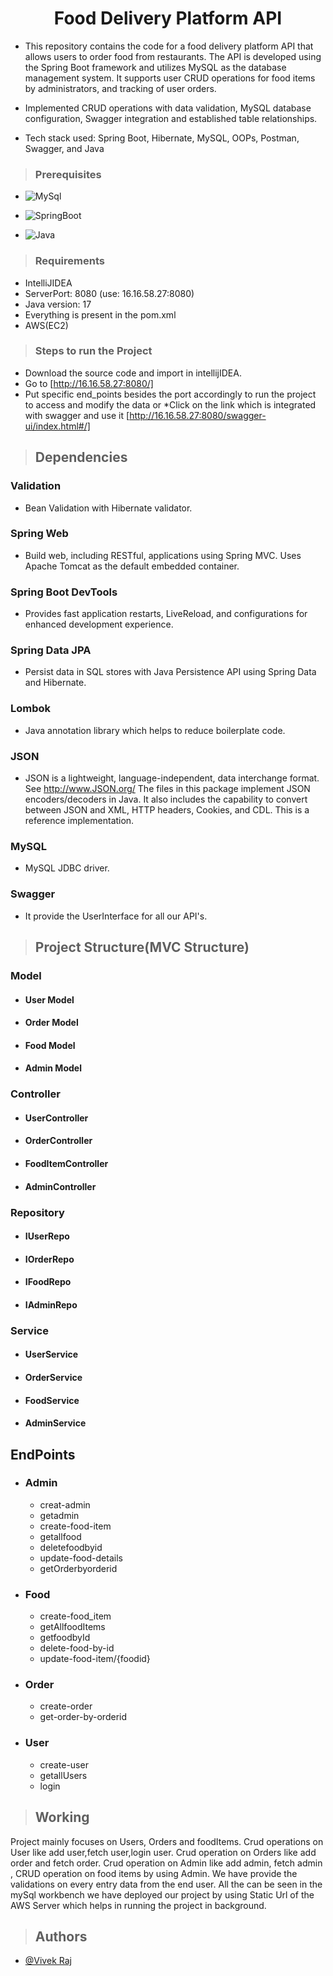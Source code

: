 <h1 align="center"> 
Food Delivery Platform API</h1>

* This repository contains the code for a food delivery platform API that allows users to order food from restaurants. The API is 
  developed using the Spring Boot framework and utilizes MySQL as the database management system. It supports user CRUD operations for 
  food items by administrators, and tracking of user orders.

* Implemented CRUD operations with data validation, MySQL database configuration, Swagger integration and established table 
  relationships.

* Tech stack used: Spring Boot, Hibernate, MySQL, OOPs, Postman, Swagger, and Java
>### Prerequisites
* ![MySql](https://img.shields.io/badge/DBMS-MYSQL%205.7%20or%20Higher-red)
* ![SpringBoot](https://img.shields.io/badge/Framework-SpringBoot-green)


* ![Java](https://img.shields.io/badge/Language-Java%208%20or%20higher-yellow)
>### Requirements
  * IntelliJIDEA
  * ServerPort: 8080 (use: 16.16.58.27:8080)
  * Java version: 17
  * Everything is present in the pom.xml
  * AWS(EC2)
>### Steps to run the Project
* Download the source code and import in intellijIDEA.
*  Go to [http://16.16.58.27:8080/]
* Put specific end_points besides the port accordingly to run the project to access and modify the data or *Click on the link which is integrated with swagger and use it 
[http://16.16.58.27:8080/swagger-ui/index.html#/]

>## Dependencies
 ### Validation
   * Bean Validation with Hibernate validator.
 ### Spring Web
  * Build web, including RESTful, applications using Spring MVC. Uses Apache Tomcat as the default embedded container.
 ### Spring Boot DevTools
   * Provides fast application restarts, LiveReload, and configurations for enhanced development experience.
### Spring Data JPA
  * Persist data in SQL stores with Java Persistence API using Spring Data and Hibernate.
### Lombok
  * Java annotation library which helps to reduce boilerplate code.
### JSON
  * JSON is a lightweight, language-independent, data interchange format. See http://www.JSON.org/ The files in this package implement JSON encoders/decoders in Java. It also includes the capability to convert between JSON and XML, HTTP headers, Cookies, and CDL. This is a reference implementation.
### MySQL
  * MySQL JDBC driver.
### Swagger
  * It provide the UserInterface for all our API's.
>## Project Structure(MVC Structure)
### Model
* #### User Model
* #### Order Model
* #### Food Model
* #### Admin Model
### Controller
* #### UserController
* #### OrderController
* #### FoodItemController
* #### AdminController
### Repository
* #### IUserRepo
* #### IOrderRepo
* #### IFoodRepo
* #### IAdminRepo
### Service
* #### UserService
* #### OrderService
* #### FoodService 
* #### AdminService
## EndPoints
* ### Admin
  * creat-admin
  * getadmin
  * create-food-item
  * getallfood
  * deletefoodbyid
  * update-food-details
  * getOrderbyorderid
* ### Food
  * create-food_item
  * getAllfoodItems
  * getfoodbyId
  * delete-food-by-id
  * update-food-item/{foodid}
* ### Order
  * create-order
  * get-order-by-orderid
* ### User
  * create-user
  * getallUsers
  * login
>## Working
Project mainly focuses on Users, Orders and foodItems.
Crud operations on User like add user,fetch user,login user.
Crud operation on Orders like add order and fetch order.
Crud operation on Admin like add admin, fetch admin , CRUD operation on food items by using Admin.
We have provide the validations on every entry data from the end user.
All the can be seen in the mySql workbench
we have deployed our project by using Static Url of the AWS Server which helps in running the project in background.

>## Authors

- [@Vivek Raj](https://github.com/VIVEKRAJ14)

